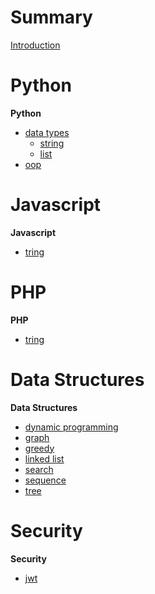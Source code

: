 # Summary

[Introduction](./introduction.md)

# Python
**Python**
- [data types](./python/data_type/README.md)
	- [string](python/data_type/string/README.md)
	- [list](python/data_type/list/README.md)
- [oop](./python/oop/README.md)




# Javascript
**Javascript**
- [tring](./javascript/string/README.md)

# PHP
**PHP**
- [tring](./php/string/README.md)

# Data Structures
**Data Structures**
- [dynamic programming](./data_structure/README.md)
- [graph](./data_structure/README.md)
- [greedy](./data_structure/README.md)
- [linked list](./data_structure/README.md)
- [search](./data_structure/README.md)
- [sequence](./data_structure/README.md)
- [tree](./data_structure/README.md)

# Security
**Security**
- [jwt](security/jwt/README.md)
